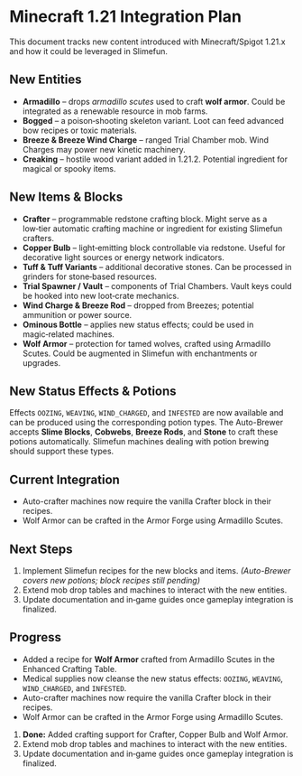 # Minecraft 1.21 Integration Plan

This document tracks new content introduced with Minecraft/Spigot 1.21.x and how it could be leveraged in Slimefun.

## New Entities
- **Armadillo** – drops *armadillo scutes* used to craft **wolf armor**. Could be integrated as a renewable resource in mob farms.
- **Bogged** – a poison‑shooting skeleton variant. Loot can feed advanced bow recipes or toxic materials.
- **Breeze & Breeze Wind Charge** – ranged Trial Chamber mob. Wind Charges may power new kinetic machinery.
- **Creaking** – hostile wood variant added in 1.21.2. Potential ingredient for magical or spooky items.

## New Items & Blocks
- **Crafter** – programmable redstone crafting block. Might serve as a low‑tier automatic crafting machine or ingredient for existing Slimefun crafters.
- **Copper Bulb** – light‑emitting block controllable via redstone. Useful for decorative light sources or energy network indicators.
- **Tuff & Tuff Variants** – additional decorative stones. Can be processed in grinders for stone‑based resources.
- **Trial Spawner / Vault** – components of Trial Chambers. Vault keys could be hooked into new loot‑crate mechanics.
- **Wind Charge & Breeze Rod** – dropped from Breezes; potential ammunition or power source.
- **Ominous Bottle** – applies new status effects; could be used in magic‑related machines.
- **Wolf Armor** – protection for tamed wolves, crafted using Armadillo Scutes. Could be augmented in Slimefun with enchantments or upgrades.

## New Status Effects & Potions
Effects `OOZING`, `WEAVING`, `WIND_CHARGED`, and `INFESTED` are now available and can be produced using the corresponding potion types. The Auto-Brewer accepts **Slime Blocks**, **Cobwebs**, **Breeze Rods**, and **Stone** to craft these potions automatically. Slimefun machines dealing with potion brewing should support these types.

## Current Integration
- Auto-crafter machines now require the vanilla Crafter block in their recipes.
- Wolf Armor can be crafted in the Armor Forge using Armadillo Scutes.

## Next Steps
1. Implement Slimefun recipes for the new blocks and items. *(Auto-Brewer covers new potions; block recipes still pending)*
2. Extend mob drop tables and machines to interact with the new entities.
3. Update documentation and in‑game guides once gameplay integration is finalized.

## Progress
- Added a recipe for **Wolf Armor** crafted from Armadillo Scutes in the Enhanced Crafting Table.
- Medical supplies now cleanse the new status effects: `OOZING`, `WEAVING`, `WIND_CHARGED`, and `INFESTED`.
- Auto-crafter machines now require the vanilla Crafter block in their recipes.
- Wolf Armor can be crafted in the Armor Forge using Armadillo Scutes.
1. **Done:** Added crafting support for Crafter, Copper Bulb and Wolf Armor.
2. Extend mob drop tables and machines to interact with the new entities.
3. Update documentation and in‑game guides once gameplay integration is finalized.


